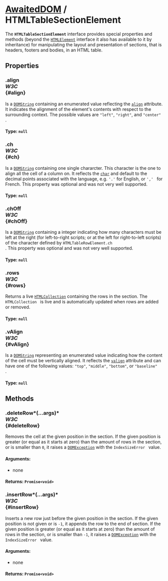 # [AwaitedDOM](/docs/basic-interfaces/awaited-dom) <span>/</span> HTMLTableSectionElement

<div class='overview'>The <strong><code>HTMLTableSectionElement</code></strong> interface provides special properties and methods (beyond the <a href="/en-US/docs/Web/API/HTMLElement" title="The HTMLElement interface represents any HTML element. Some elements directly implement this interface, while others implement it via an interface that inherits it."><code>HTMLElement</code></a> interface it also has available to it by inheritance) for manipulating the layout and presentation of sections, that is headers, footers and bodies, in an HTML table.</div>

## Properties

### .align <div class="specs"><i>W3C</i></div> {#align}

Is a <a href="/en-US/docs/Web/API/DOMString" title="DOMString is a UTF-16 String. As JavaScript already uses such strings, DOMString is mapped directly to a String."><code>DOMString</code></a> containing an enumerated value reflecting the <code><a href="/en-US/docs/Web/HTML/Element/tr#attr-align">align</a></code> attribute. It indicates the alignment of the element's contents with respect to the surrounding context. The possible values are <code>"left"</code>, <code>"right"</code>, and <code>"center"
</code>.

#### **Type**: `null`

### .ch <div class="specs"><i>W3C</i></div> {#ch}

Is a <a href="/en-US/docs/Web/API/DOMString" title="DOMString is a UTF-16 String. As JavaScript already uses such strings, DOMString is mapped directly to a String."><code>DOMString</code></a> containing one single chararcter. This character is the one to align all the cell of a column on. It reflects the <code><a href="/en-US/docs/Web/HTML/Element/tr#attr-char">char</a></code> and default to the decimal points associated with the language, e.g. <code>'.'</code> for English, or <code>','
</code> for French. This property was optional and was not very well supported.

#### **Type**: `null`

### .chOff <div class="specs"><i>W3C</i></div> {#chOff}

Is a <a href="/en-US/docs/Web/API/DOMString" title="DOMString is a UTF-16 String. As JavaScript already uses such strings, DOMString is mapped directly to a String."><code>DOMString</code></a> containing a integer indicating how many characters must be left at the right (for left-to-right scripts; or at the left for right-to-left scripts) of the character defined by <code>HTMLTableRowElement.ch
</code>. This property was optional and was not very well supported.

#### **Type**: `null`

### .rows <div class="specs"><i>W3C</i></div> {#rows}

Returns a live <a href="/en-US/docs/Web/API/HTMLCollection" title="The HTMLCollection interface represents a generic collection (array-like object similar to arguments) of elements (in document order) and offers methods and properties for selecting from the list."><code>HTMLCollection</code></a> containing the rows in the section. The <code>HTMLCollection
</code> is live and is automatically updated when rows are added or removed.

#### **Type**: `null`

### .vAlign <div class="specs"><i>W3C</i></div> {#vAlign}

Is a <a href="/en-US/docs/Web/API/DOMString" title="DOMString is a UTF-16 String. As JavaScript already uses such strings, DOMString is mapped directly to a String."><code>DOMString</code></a> representing an enumerated value indicating how the content of the cell must be vertically aligned. It reflects the <code><a href="/en-US/docs/Web/HTML/Element/tr#attr-valign">valign</a></code> attribute and can have one of the following values: <code>"top"</code>, <code>"middle"</code>, <code>"bottom"</code>, or <code>"baseline"
</code>.

#### **Type**: `null`

## Methods

### .deleteRow*(...args)* <div class="specs"><i>W3C</i></div> {#deleteRow}

Removes the cell at the given position in the section. If the given position is greater (or equal as it starts at zero) than the amount of rows in the section, or is smaller than <code>0</code>, it raises a <a href="/en-US/docs/Web/API/DOMException" title="The DOMException interface represents an abnormal event (called an exception) which occurs as a result of calling a method or accessing a property of a web API."><code>DOMException</code></a> with the <code>IndexSizeError
</code> value.

#### **Arguments**:


 - none

#### **Returns**: `Promise<void>`

### .insertRow*(...args)* <div class="specs"><i>W3C</i></div> {#insertRow}

Inserts a new row just before the given position in the section. If the given position is not given or is <code>-1</code>, it appends the row to the end of section. If the given position is greater (or equal as it starts at zero) than the amount of rows in the section, or is smaller than <code>-1</code>, it raises a <a href="/en-US/docs/Web/API/DOMException" title="The DOMException interface represents an abnormal event (called an exception) which occurs as a result of calling a method or accessing a property of a web API."><code>DOMException</code></a> with the <code>IndexSizeError
</code> value.

#### **Arguments**:


 - none

#### **Returns**: `Promise<void>`
